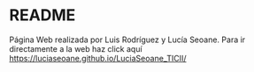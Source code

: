# README
Página Web realizada por Luis Rodríguez y Lucía Seoane.
Para ir directamente a la web haz click aquí https://luciaseoane.github.io/LuciaSeoane_TICII/
